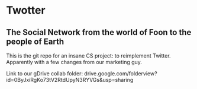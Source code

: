 Twotter
=======
The Social Network from the world of Foon to the people of Earth
----------------------------------------------------------------

This is the git repo for an insane CS project: to reimplement Twitter.
Apparently with a few changes from our marketing guy.

Link to our gDrive collab folder: drive.google.com/folderview?id=0ByJxiRgKo73tV2RtdUpyN3RYVGs&usp=sharing
